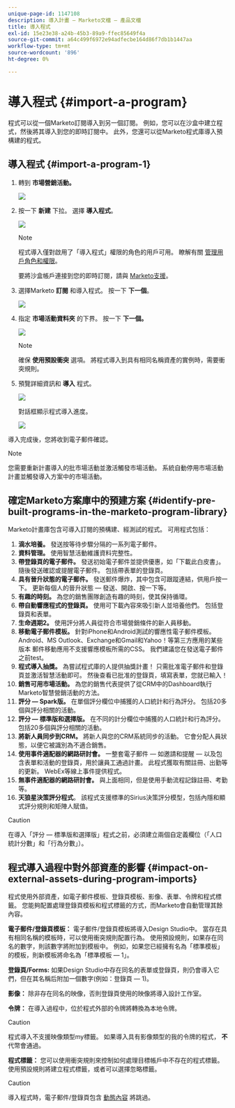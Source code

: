 ```yaml
---
unique-page-id: 1147108
description: 導入計畫 — Marketo文檔 — 產品文檔
title: 導入程式
exl-id: 15e23e38-a24b-45b3-89a9-ffec85649f4a
source-git-commit: a64c499f6972e94adfecbe164d86f7db1b1447aa
workflow-type: tm+mt
source-wordcount: '896'
ht-degree: 0%

---
```


# 導入程式 {#import-a-program}

程式可以從一個Marketo訂閱導入到另一個訂閱。 例如，您可以在沙盒中建立程式，然後將其導入到您的即時訂閱中。 此外，您還可以從Marketo程式庫導入預構建的程式。

## 導入程式 {#import-a-program-1}

1. 轉到 **市場營銷活動。**

   ![](assets/ma.png)

1. 按一下 **新建** 下拉。 選擇 **導入程式**。

   ![](assets/image2014-9-17-12-3a15-3a4.png)

   >[!NOTE]
   >
   >程式導入僅對啟用了「導入程式」權限的角色的用戶可用。 瞭解有關 [管理用戶角色和權限](/help/marketo/product-docs/administration/users-and-roles/managing-user-roles-and-permissions.md)。
   >
   >要將沙盒帳戶連接到您的即時訂閱，請與 [Marketo支援](https://nation.marketo.com/t5/Support/ct-p/Support)。

1. 選擇Marketo **訂閱** 和導入程式。 按一下 **下一個**。

   ![](assets/image2014-9-17-12-3a20-3a13.png)

1. 指定 **市場活動資料夾** 的下界。 按一下 **下一個。**

   ![](assets/image2014-9-17-12-3a20-3a44.png)

   >[!NOTE]
   >
   >確保 **使用預設衝突** 選項。 將程式導入到具有相同名稱資產的實例時，需要衝突規則。

1. 預覽詳細資訊和 **導入** 程式。

   ![](assets/image2014-9-17-12-3a21-3a36.png)

   對話框顯示程式導入進度。

   ![](assets/image2014-9-17-12-3a21-3a51.png)

導入完成後，您將收到電子郵件確認。

>[!NOTE]
>
>您需要重新計畫導入的批市場活動並激活觸發市場活動。 系統自動停用市場活動計畫並觸發導入方案中的市場活動。

## 確定Marketo方案庫中的預建方案 {#identify-pre-built-programs-in-the-marketo-program-library}

Marketo計畫庫包含可導入訂閱的預構建、經測試的程式。 可用程式包括：

1. **滴水培養。** 發送按等待步驟分隔的一系列電子郵件。
1. **資料管理。** 使用智慧活動維護資料完整性。
1. **帶登錄頁的電子郵件。** 發送初始電子郵件並提供優惠，如「下載此白皮書」。 隨後發送確認或提醒電子郵件。 包括帶表單的登錄頁。
1. **具有晉升狀態的電子郵件。** 發送郵件爆炸，其中包含可跟蹤連結，供用戶按一下。 更新每個人的晉升狀態 — 發送、開啟、按一下等。
1. **有趣的時刻。** 為您的銷售團隊創造有趣的時刻，使其保持循環。
1. **帶自動響應程式的登錄頁。** 使用可下載內容來吸引新人並培養他們。 包括登錄頁和表單。
1. **生命週期2。** 使用評分將人員從符合市場營銷條件的新人員移動。
1. **移動電子郵件模板。** 針對iPhone和Android測試的響應性電子郵件模板。 Android、MS Outlook、Exchange和Gmail和Yahoo！等第三方應用的某些版本 郵件移動應用不支援響應模板所需的CSS。 我們建議您在發送電子郵件之前test。
1. **程式導入抽獎。** 為嘗試程式庫的人提供抽獎計畫！ 只需批准電子郵件和登錄頁並激活智慧活動即可。 然後查看已批准的登錄頁，填寫表單，您就已輸入！
1. **銷售可用市場活動。** 為您的銷售代表提供了從CRM中的Dashboard執行Marketo智慧營銷活動的方法。
1. **評分 — Spark版。** 在單個評分欄位中捕獲的人口統計和行為評分。 包括20多個與評分相關的活動。
1. **評分 — 標準版和選擇版。** 在不同的計分欄位中捕獲的人口統計和行為評分。 包括20多個與評分相關的活動。
1. **將新人員同步到CRM。** 將新人與您的CRM系統同步的活動。 它會分配人員狀態，以便它被識別為不適合銷售。
1. **使用事件適配器的網路研討會。** 一整套電子郵件 — 如邀請和提醒 — 以及包含表單和活動的登錄頁，用於讓員工通過計畫。 此程式獲取有關註冊、出勤等的更新。 WebEx等線上事件提供程式。
1. **無事件適配器的網路研討會。** 與上面相同，但是使用手動流程記錄註冊、考勤等。
1. **天狼星決策評分程式**。 該程式支援標準的Sirius決策評分模型，包括內隱和顯式評分規則和矩陣人賦值。

>[!CAUTION]
>
>在導入「評分 — 標準版和選擇版」程式之前，必須建立兩個自定義欄位（「人口統計分數」和「行為分數」）。

## 程式導入過程中對外部資產的影響 {#impact-on-external-assets-during-program-imports}

程式使用外部資產，如電子郵件模板、登錄頁模板、影像、表單、令牌和程式標籤。 您能夠配置處理登錄頁模板和程式標籤的方式，而Marketo會自動管理其餘內容。

**電子郵件/登錄頁模板：** 電子郵件/登錄頁模板將導入Design Studio中。 當存在具有相同名稱的模板時，可以使用衝突規則配置行為。 使用預設規則，如果存在同名的數字，則該數字將附加到模板中。 例如，如果您已經擁有名為「標準模板」的模板，則新模板將命名為「標準模板 — 1」。

**登錄頁/Forms:** 如果Design Studio中存在同名的表單或登錄頁，則仍會導入它們，但在其名稱后附加一個數字(例如：登錄頁 — 1)。

**影像：** 除非存在同名的映像，否則登錄頁使用的映像將導入設計工作室。

**令牌：** 在導入過程中，位於程式外部的令牌將轉換為本地令牌。

>[!CAUTION]
>
>程式導入不支援映像類型my標籤。 如果導入具有影像類型的我的令牌的程式， **不** 代幣會通過。

**程式標籤：** 您可以使用衝突規則來控制如何處理目標帳戶中不存在的程式標籤。 使用預設規則將建立程式標籤，或者可以選擇忽略標籤。

>[!CAUTION]
>
>導入程式時，電子郵件/登錄頁包含 [動態內容](/help/marketo/product-docs/personalization/segmentation-and-snippets/segmentation/understanding-dynamic-content.md) 將跳過。
